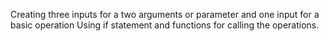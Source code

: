 Creating three inputs for a two arguments or parameter and one input for a basic operation
Using if statement and functions for calling the operations.
